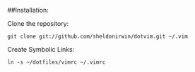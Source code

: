 ##Installation:

Clone the repository:
	
	git clone git://github.com/sheldonirwin/dotvim.git ~/.vim
	
Create Symbolic Links:
	
	ln -s ~/dotfiles/vimrc ~/.vimrc
	

